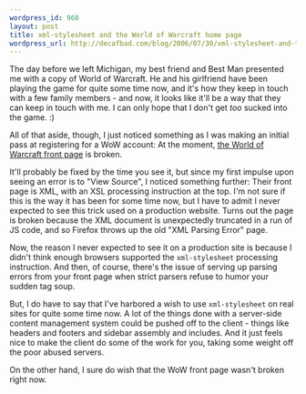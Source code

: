 ```yaml
--- 
wordpress_id: 960
layout: post
title: xml-stylesheet and the World of Warcraft home page
wordpress_url: http://decafbad.com/blog/2006/07/30/xml-stylesheet-and-the-world-of-warcraft-home-page
---
```

<p>The day before we left Michigan, my best friend and Best Man presented me with a copy of World of Warcraft.  He and his girlfriend have been playing the game for quite some time now, and it's how they keep in touch with a few family members - and now, it looks like it'll be a way that they can keep in touch with me.  I can only hope that I don't get <em>too </em>sucked into the game.  :)</p>
<p>All of that aside, though, I just noticed something as I was making an initial pass at registering for a WoW account:  At the moment, <a href="http://www.worldofwarcraft.com/index.xml">the World of Warcraft front page</a> is broken.</p>
<p>It'll probably be fixed by the time you see it, but since my first impulse upon seeing an error is to "View Source", I noticed something further:  Their front page is XML, with an XSL processing instruction at the top.  I'm not sure if this is the way it has been for some time now, but I have to admit I never expected to see this trick used on a production website.  Turns out the page is broken because the XML document is unexpectedly truncated in a run of JS code, and so Firefox throws up the old "XML Parsing Error" page.</p>
<p>Now, the reason I never expected to see it on a production site is because I didn't think enough browsers supported the <code>xml-stylesheet</code> processing instruction.  And then, of course, there's the issue of serving up parsing errors from your front page when strict parsers refuse to humor your sudden tag soup.</p>
<p>But, I do have to say that I've harbored a wish to use <code>xml-stylesheet</code> on real sites for quite some time now.  A lot of the things done with a server-side content management system could be pushed off to the client - things like headers and footers and sidebar assembly and includes.  And it just feels nice to make the client do some of the work for you, taking some weight off the poor abused servers.</p>
<p>On the other hand, I sure do wish that the WoW front page wasn't broken right now.
</p>
